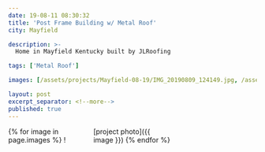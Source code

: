```yaml
---
date: 19-08-11 08:30:32
title: 'Post Frame Building w/ Metal Roof'
city: Mayfield

description: >-
  Home in Mayfield Kentucky built by JLRoofing

tags: ['Metal Roof']

images: [/assets/projects/Mayfield-08-19/IMG_20190809_124149.jpg, /assets/projects/Mayfield-08-19/IMG_20190809_063922.jpg, /assets/projects/Mayfield-08-19/IMG_20190807_095918.jpg, /assets/projects/Mayfield-08-19/IMG_20190808_093607.jpg, /assets/projects/Mayfield-08-19/IMG_20190812_132639.jpg, /assets/projects/Mayfield-08-19/IMG_20190812_132708.jpg, /assets/projects/Mayfield-08-19/IMG_20190813_084030.jpg, /assets/projects/Mayfield-08-19/mayfield_007_19_08.jpg]

layout: post
excerpt_separator: <!--more-->
published: true
---
```


<div style="align: right;">
  <div style="column-count: 3; padding: 0 auto 0 auto">
    {% for image in page.images %}
      ![project photo]({{ image }})
    {% endfor %}
    </div>
  </div>
<!--more-->
